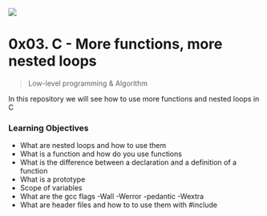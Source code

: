 ![](https://cdnp1.stackassets.com/dbd8b662370e2dd5283d3f352802c43c79b15f8d/store/opt/596/298/abf733ad50de70c3ad93f8b34f894876f93318a2aff76ccc7504ecce0fc1/product_16032_product_shot_wide_image.jpg)
# 0x03. C - More functions, more nested loops
> Low-level programming & Algorithm

In this repository we will see how to use more functions and nested loops in C
### Learning Objectives
-   What are nested loops and how to use them
-   What is a function and how do you use functions
-   What is the difference between a declaration and a definition of a function
-   What is a prototype
-   Scope of variables
-   What are the gcc flags -Wall -Werror -pedantic -Wextra
-   What are header files and how to to use them with #include